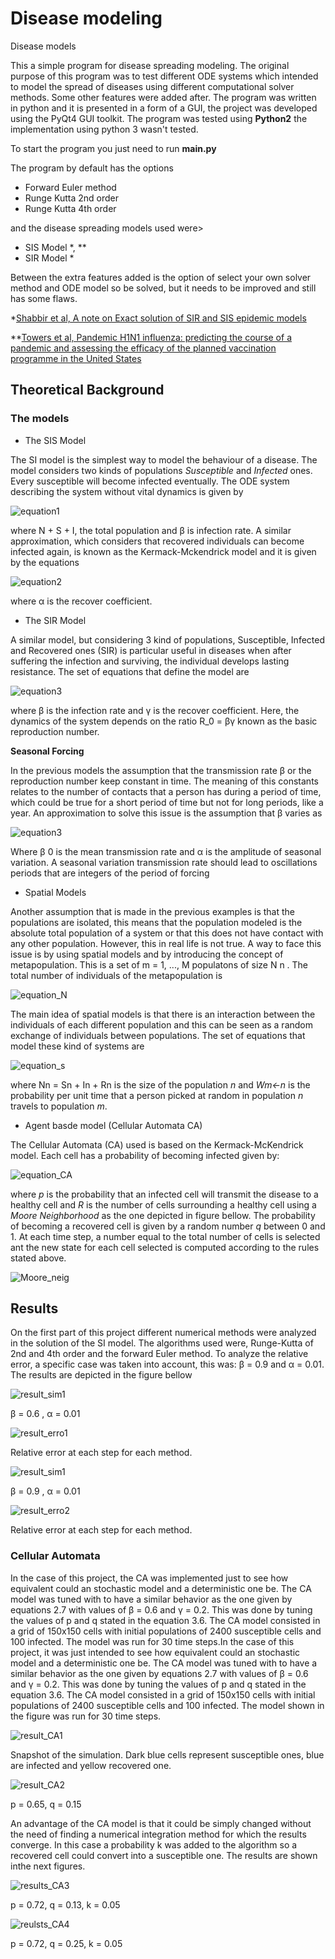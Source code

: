 # Disease modeling
Disease models

This a simple program for disease spreading modeling. The original purpose of this program was to test different ODE systems which intended to model the spread of diseases using different computational solver methods. Some other features were added after. The program was written in python and it is presented in a form of a GUI, the project was developed using the PyQt4 GUI toolkit. The program was tested using **Python2** the implementation using python 3 wasn't tested.  

To start the program you just need to run **main.py**

The program by default has the options 
+ Forward Euler method
+ Runge Kutta 2nd order 
+ Runge Kutta 4th order

and the disease spreading models used were>

+ SIS Model *, **
+ SIR Model *  

Between the extra features added is the option of select your own solver method and ODE model so be solved, but it needs to be improved and still has some flaws. 

*[Shabbir et al, A note on Exact solution of SIR and SIS epidemic models](https://arxiv.org/pdf/1012.5035.pdf) 

**[Towers et al, Pandemic H1N1 influenza: predicting the course of a pandemic and assessing the efficacy of the planned vaccination programme in the United States ](https://www.eurosurveillance.org/content/10.2807/ese.14.41.19358-en)

## Theoretical Background

### The models

* The SIS Model

The SI model is the simplest way to model the behaviour of a disease. The model considers two kinds of populations *Susceptible* and *Infected* ones. Every susceptible will become infected eventually. The ODE system describing the system without
vital dynamics is given by

![equation1](extras/equation_1.png)

where N + S + I, the total population and β is infection rate. A similar approximation, which considers that recovered individuals can become infected again, is known as the Kermack-Mckendrick model and it is given by the equations

![equation2](extras/equation_2.png)

where α is the recover coefficient.

* The SIR Model

A similar model, but considering 3 kind of populations, Susceptible, Infected and Recovered ones (SIR) is particular useful in diseases when after suffering the infection and surviving, the individual develops lasting resistance. The set of equations that
define the model are

![equation3](extras/equation_3.png)

where β is the infection rate and γ is the recover coefficient. Here, the dynamics of the system depends on the ratio R_0 = βγ known as the basic reproduction number.

**Seasonal Forcing**

In the previous models the assumption that the transmission rate β or the reproduction number keep constant in time. The meaning of this constants relates to the number of contacts that a person has during a period of time, which could be true for a short period of time but not for long periods, like a year. An approximation to solve this issue is the assumption that β varies as 

![equation3](extras/equation_4.png)

Where β 0 is the mean transmission rate and α is the amplitude of seasonal variation. A seasonal variation transmission rate should lead to oscillations periods that are integers of the period of forcing

* Spatial Models

Another assumption that is made in the previous examples is that the populations are isolated, this means that the population modeled is the absolute total population of a system or that this does not have contact with any other population. However, this in real life is not true. A way to face this issue is by using spatial models and by introducing the concept of metapopulation. This is a set of m = 1, ..., M populatons of size N n . The total number of individuals of the metapopulation is 

![equation_N](extras/euqation_N.png)

The  main  idea  of  spatial  models  is  that  there  is  an  interaction  between  the individuals of each different population and this can be seen as a random exchange of individuals between populations.  The set of equations that model these kind of systems are

![equation_s](extras/equation_spatial.png)

where Nn = Sn + In + Rn  is the size of the population *n* and *Wm<-n* is the probability per unit time that a person picked at random in population *n* travels to population *m*.

* Agent basde model (Cellular Automata CA)

The Cellular Automata (CA) used is based on the Kermack-McKendrick model. Each cell has a probability of becoming infected given by:

![equation_CA](extras/equation_CA.png)
    
where $p$ is the probability that an infected cell will transmit the disease to a healthy cell and *R* is the number of cells surrounding a healthy cell using a *Moore Neighborhood* as the one depicted in figure bellow. The probability  of becoming a recovered cell is given by a random number *q* between 0 and 1. At each time step, a number equal to the total number of cells is selected ant the new state for each cell selected is computed according to the rules stated above. 

![Moore_neig](extras/CA-Moore-Neighborhood.png)


## Results

On the first part of this project different numerical methods were analyzed in the solution of the SI model. The algorithms used were, Runge-Kutta of 2nd and 4th order and the forward Euler method. To analyze the relative error, a specific case was taken into account, this was: β = 0.9 and α = 0.01. The results are depicted in the figure bellow

![result_sim1](extras/SIS_c1_06_c2_001.png)

β = 0.6 , α = 0.01

![result_erro1](extras/SIS_error_c1_06_c2_001.png)

Relative error at each step for each method.

![result_sim1](extras/SIS_c1_09_c2_001.png)

β = 0.9 , α = 0.01

![result_erro2](extas/SIS_error_c1_09_c2_001.png)

Relative error at each step for each method.

### Cellular Automata 

In the case of this project, the CA was implemented just to see how equivalent could an stochastic model and a deterministic one be. The CA model was tuned with to have a similar behavior as the one given by equations 2.7 with values of β = 0.6 and γ = 0.2. This was done by tuning the values of p and q stated in the equation 3.6. The CA model consisted in a grid of 150x150 cells with initial populations of 2400 susceptible cells and 100 infected. The model was run for 30 time steps.In the case of this project, it was just intended to see how equivalent could an stochastic model and a deterministic one be. The CA model was tuned with to have a similar behavior as the one given by equations 2.7 with values of β = 0.6 and γ = 0.2. This was done by tuning the
values of p and q stated in the equation 3.6. The CA model consisted in a grid of 150x150 cells with initial populations of 2400 susceptible cells and 100 infected. The model shown in the figure was run for 30 time steps.

![result_CA1](extras/ca_result1.png)

Snapshot of the simulation. Dark blue cells represent susceptible ones, blue are infected and yellow recovered one. 

![result_CA2](extras/ca_result2.png)

p = 0.65, q = 0.15

An advantage of the CA model is that it could be simply changed without the need of finding a numerical integration method for which the results converge. In this case a probability k was added to the algorithm so a recovered cell could convert into a susceptible one. The results are shown inthe next figures. 

![results_CA3](extras/SIR_CA_c1072_c2013_c3005.png)

p = 0.72, q = 0.13, k = 0.05

![reulsts_CA4](extras/SIR_CA_c1072_c2025_c3005.png)

p = 0.72, q = 0.25, k = 0.05
